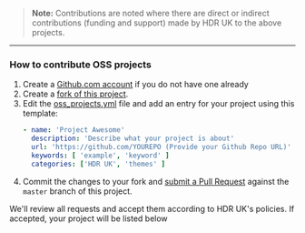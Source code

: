 
> **Note:** Contributions are noted where there are direct or indirect contributions (funding and support) made by HDR UK to the above projects.

---
### How to contribute OSS projects

1. Create a [Github.com account](https://github.com/join) if you do not have one already
2. Create a [fork of this project](https://github.com/HDRUK/oss).
3. Edit the [oss_projects.yml](data/oss_projects.yml) file and add an entry for your project using this template:
   ```yaml
   - name: 'Project Awesome'
     description: 'Describe what your project is about'
     url: 'https://github.com/YOUREPO (Provide your Github Repo URL)'
     keywords: [ 'example', 'keyword' ]
     categories: ['HDR UK', 'themes' ]
   ```
4. Commit the changes to your fork and [submit a Pull Request](https://github.com/HDRUK/oss/compare) against the `master` branch of this project.

We'll review all requests and accept them according to HDR UK's policies. If accepted, your project will be listed below
